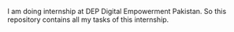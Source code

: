 I am doing internship at DEP Digital Empowerment Pakistan. So this repository contains all my tasks of this internship.  
